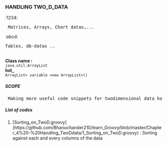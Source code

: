 <h3> HANDLING TWO_D_DATA </h3> 
:1234: <pre> Matrices, Arrays, Chart datas,... </pre> :abcd: <pre>Tables, db-datas ..</pre><br>
<b>Class name  : </b>
<code>
java.util.ArrayList 
</code>
<b>Init_</b>
<code> 
ArrayList<ArrayList<Object>> variable =new ArrayList<ArrayList<Object>>()
</code>
<h5>SCOPE </h5>
<pre> Making more useful code snippets for twodimensional data handling, Matrix operations and data extraction. </pre>
  <h5> List of codes </h5>
<ol>
<li>[Sorting_on_TwoD.groovy](https://github.com/Bhanuchander210/learn_Groovy/blob/master/Chapter_4%20-%20Handling_TwoDdata/1_Sorting_on_TwoD.groovy) : Sorting against each and every columns of the data
</ol>
